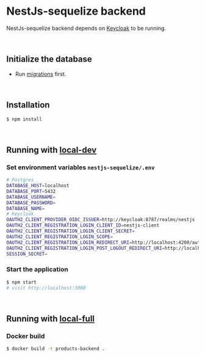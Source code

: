 # NestJs-sequelize backend

NestJs-sequelize backend depends on [Keycloak](../keycloak/README.md) to be running.

&nbsp;

## Initialize the database
- Run [migrations](../migrations/README.md) first.

&nbsp;

## Installation

```bash
$ npm install
```

&nbsp;

## Running with [local-dev](../profiles/local-dev/README.md)<a name="local-dev-instructions"></a>

### Set environment variables `nestjs-sequelize/.env`
```bash
# Postgres
DATABASE_HOST=localhost
DATABASE_PORT=5432
DATABASE_USERNAME=
DATABASE_PASSWORD=
DATABASE_NAME=
# Keycloak
OAUTH2_CLIENT_PROVIDER_OIDC_ISSUER=http://keycloak:8787/realms/nestjs
OAUTH2_CLIENT_REGISTRATION_LOGIN_CLIENT_ID=nestjs-client
OAUTH2_CLIENT_REGISTRATION_LOGIN_CLIENT_SECRET=
OAUTH2_CLIENT_REGISTRATION_LOGIN_SCOPE=
OAUTH2_CLIENT_REGISTRATION_LOGIN_REDIRECT_URI=http://localhost:4200/auth/callback
OAUTH2_CLIENT_REGISTRATION_LOGIN_POST_LOGOUT_REDIRECT_URI=http://localhost:4200/
SESSION_SECRET=
```

### Start the application

```bash
$ npm start
# visit http://localhost:3000
```

&nbsp;

## Running with [local-full](../profiles/local-full/README.md)<a name="local-full-instructions"></a>

### Docker build
```bash
$ docker build -t products-backend .
```
